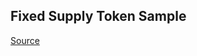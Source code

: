 ## Fixed Supply Token Sample

[Source](https://theethereum.wiki/w/index.php/ERC20_Token_Standard#How_Does_A_Token_Contract_Work.3F)
